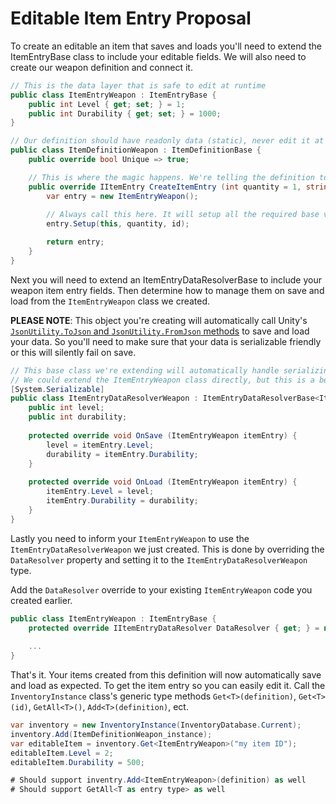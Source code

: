 # Editable Item Entry Proposal

To create an editable an item that saves and loads you'll need to extend the ItemEntryBase class to include your editable fields. We will also need to create our weapon definition and connect it.

```csharp
// This is the data layer that is safe to edit at runtime
public class ItemEntryWeapon : ItemEntryBase {
    public int Level { get; set; } = 1;
    public int Durability { get; set; } = 1000;
}

// Our definition should have readonly data (static), never edit it at runtime
public class ItemDefinitionWeapon : ItemDefinitionBase {
    public override bool Unique => true;

    // This is where the magic happens. We're telling the definition to use our custom item entry class when creating a new entry
    public override IItemEntry CreateItemEntry (int quantity = 1, string id = null) {
        var entry = new ItemEntryWeapon();
        
        // Always call this here. It will setup all the required base values for you automatically
        entry.Setup(this, quantity, id);

        return entry;
    }
}
```

Next you will need to extend an ItemEntryDataResolverBase to include your weapon item entry fields. Then determine how to manage them on save and load from the `ItemEntryWeapon` class we created.

**PLEASE NOTE**: This object you're creating will automatically call Unity's [`JsonUtility.ToJson` and `JsonUtility.FromJson` methods](https://docs.unity3d.com/2021.2/Documentation/Manual/JSONSerialization.html) to save and load your data. So you'll need to make sure that your data is serializable friendly or this will silently fail on save.

```csharp
// This base class we're extending will automatically handle serializing fields like the definition ID, unique ID, quantity, ect.
// We could extend the ItemEntryWeapon class directly, but this is a better approach, as it allows us granular control over what data is saved and loaded
[System.Serializable]
public class ItemEntryDataResolverWeapon : ItemEntryDataResolverBase<ItemEntryWeapon> {
    public int level;
    public int durability;
    
    protected override void OnSave (ItemEntryWeapon itemEntry) {
        level = itemEntry.Level;
        durability = itemEntry.Durability;
    }
    
    protected override void OnLoad (ItemEntryWeapon itemEntry) {
        itemEntry.Level = level;
        itemEntry.Durability = durability;
    }
}
```

Lastly you need to inform your `ItemEntryWeapon` to use the `ItemEntryDataResolverWeapon` we just created. This is done by overriding the `DataResolver` property and setting it to the `ItemEntryDataResolverWeapon` type.

Add the `DataResolver` override to your existing `ItemEntryWeapon` code you created earlier.

```csharp
public class ItemEntryWeapon : ItemEntryBase {
    protected override IItemEntryDataResolver DataResolver { get; } = new ItemEntryDataResolverWeapon();
    
    ...
}
```

That's it. Your items created from this definition will now automatically save and load as expected. To get the item entry so you can easily edit it. Call the `InventoryInstance` class's generic type methods `Get<T>(definition)`, `Get<T>(id)`, `GetAll<T>()`, `Add<T>(definition)`, ect.

```csharp
var inventory = new InventoryInstance(InventoryDatabase.Current);
inventory.Add(ItemDefinitionWeapon_instance);
var editableItem = inventory.Get<ItemEntryWeapon>("my item ID");
editableItem.Level = 2;
editableItem.Durability = 500;

# Should support inventry.Add<ItemEntryWeapon>(definition) as well
# Should support GetAll<T as entry type> as well
```
